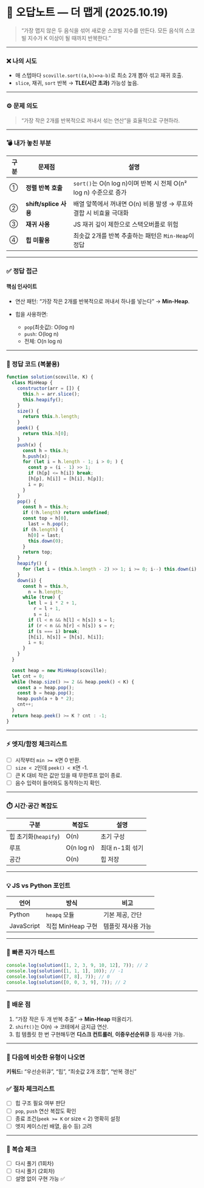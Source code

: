 # 🧾 오답노트 — 더 맵게 (2025.10.19)

> “가장 맵지 않은 두 음식을 섞어 새로운 스코빌 지수를 만든다. 모든 음식의 스코빌 지수가 K 이상이 될 때까지 반복한다.”

---

### ❌ 나의 시도

- 매 스텝마다 `scoville.sort((a,b)=>a-b)`로 최소 2개 뽑아 섞고 재귀 호출.
- `slice`, 재귀, `sort` 반복 → **TLE(시간 초과)** 가능성 높음.

---

### ⚙️ 문제 의도

> “가장 작은 2개를 반복적으로 꺼내서 섞는 연산”을 효율적으로 구현하라.

---

### 💣 내가 놓친 부분

| 구분 | 문제점                | 설명                                                               |
| ---- | --------------------- | ------------------------------------------------------------------ |
| ①    | **정렬 반복 호출**    | `sort()`는 O(n log n)이며 반복 시 전체 O(n² log n) 수준으로 증가   |
| ②    | **shift/splice 사용** | 배열 앞쪽에서 꺼내면 O(n) 비용 발생 → 루프와 결합 시 비효율 극대화 |
| ③    | **재귀 사용**         | JS 재귀 깊이 제한으로 스택오버플로 위험                            |
| ④    | **힙 미활용**         | 최솟값 2개를 반복 추출하는 패턴은 `Min-Heap`이 정답                |

---

### ✅ 정답 접근

#### 핵심 인사이트

- 연산 패턴: “가장 작은 2개를 반복적으로 꺼내서 하나를 넣는다” → **Min-Heap**.
- 힙을 사용하면:

  - `pop`(최솟값): O(log n)
  - `push`: O(log n)
  - 전체: O(n log n)

---

### 🧩 정답 코드 (복붙용)

```js
function solution(scoville, K) {
  class MinHeap {
    constructor(arr = []) {
      this.h = arr.slice();
      this.heapify();
    }
    size() {
      return this.h.length;
    }
    peek() {
      return this.h[0];
    }
    push(x) {
      const h = this.h;
      h.push(x);
      for (let i = h.length - 1; i > 0; ) {
        const p = (i - 1) >> 1;
        if (h[p] <= h[i]) break;
        [h[p], h[i]] = [h[i], h[p]];
        i = p;
      }
    }
    pop() {
      const h = this.h;
      if (!h.length) return undefined;
      const top = h[0],
        last = h.pop();
      if (h.length) {
        h[0] = last;
        this.down(0);
      }
      return top;
    }
    heapify() {
      for (let i = (this.h.length - 2) >> 1; i >= 0; i--) this.down(i);
    }
    down(i) {
      const h = this.h,
        n = h.length;
      while (true) {
        let l = i * 2 + 1,
          r = l + 1,
          s = i;
        if (l < n && h[l] < h[s]) s = l;
        if (r < n && h[r] < h[s]) s = r;
        if (s === i) break;
        [h[i], h[s]] = [h[s], h[i]];
        i = s;
      }
    }
  }

  const heap = new MinHeap(scoville);
  let cnt = 0;
  while (heap.size() >= 2 && heap.peek() < K) {
    const a = heap.pop();
    const b = heap.pop();
    heap.push(a + b * 2);
    cnt++;
  }
  return heap.peek() >= K ? cnt : -1;
}
```

---

### ⚡ 엣지/함정 체크리스트

- [ ] 시작부터 `min >= K`면 0 반환.
- [ ] `size < 2`인데 `peek() < K`면 -1.
- [ ] 큰 K 대비 작은 값만 있을 때 무한루프 없이 종료.
- [ ] 음수 입력이 들어와도 동작하는지 확인.

---

### ⏱️ 시간·공간 복잡도

| 구분                 | 복잡도     | 설명            |
| -------------------- | ---------- | --------------- |
| 힙 초기화(`heapify`) | O(n)       | 초기 구성       |
| 루프                 | O(n log n) | 최대 n-1회 섞기 |
| 공간                 | O(n)       | 힙 저장         |

---

### 💡 JS vs Python 포인트

| 언어       | 방식              | 비고               |
| ---------- | ----------------- | ------------------ |
| Python     | `heapq` 모듈      | 기본 제공, 간단    |
| JavaScript | 직접 MinHeap 구현 | 템플릿 재사용 가능 |

---

### 🧪 빠른 자가 테스트

```js
console.log(solution([1, 2, 3, 9, 10, 12], 7)); // 2
console.log(solution([1, 1, 1], 10)); // -1
console.log(solution([7, 8], 7)); // 0
console.log(solution([0, 0, 3, 9], 7)); // 2
```

---

### 🧠 배운 점

1. “가장 작은 두 개 반복 추출” → **Min-Heap** 떠올리기.
2. `shift()`는 O(n) → 코테에서 금지급 연산.
3. 힙 템플릿 한 번 구현해두면 **디스크 컨트롤러**, **이중우선순위큐** 등 재사용 가능.

---

### 📌 다음에 비슷한 유형이 나오면

**키워드:** “우선순위큐”, “힙”, “최솟값 2개 조합”, “반복 갱신”

### ✅ 절차 체크리스트

- [ ] 힙 구조 필요 여부 판단
- [ ] `pop`, `push` 연산 복잡도 확인
- [ ] 종료 조건(`peek >= K` or size < 2) 명확히 설정
- [ ] 엣지 케이스(빈 배열, 음수 등) 고려

---

### 🔁 복습 체크

- [ ] 다시 풀기 (1회차)
- [ ] 다시 풀기 (2회차)
- [ ] 설명 없이 구현 가능 ✅
